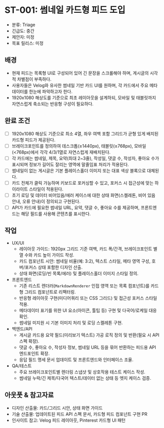 # ST-001: 썸네일 카드형 피드 도입
- 분류: Triage
- 긴급도: 중간
- 제안자: 미정
- 목표 릴리스: 미정

## 배경
- 현재 피드는 목록형 UI로 구성되어 있어 긴 문장을 스크롤해야 하며, 게시글의 시각적 차별점이 부족하다.
- 사용자들은 Velog와 유사한 썸네일 기반 카드 UI를 원하며, 각 카드에서 주요 메타데이터를 한눈에 파악하고자 한다.
- 1920x1080 해상도를 기준으로 최초 레이아웃을 설계하되, 모바일 및 태블릿까지 자연스럽게 축소되는 반응형 구성이 필요하다.

## 완료 조건
- [ ] 1920x1080 해상도 기준으로 최소 4열, 좌우 여백 포함 그리드가 균형 있게 배치된 카드형 피드가 제공된다.
- [ ] 브레이크포인트를 정의하여 데스크톱(≥1440px), 태블릿(≥768px), 모바일(<768px)에서 각각 4/3/1열로 자연스럽게 재배치된다.
- [ ] 각 카드에는 썸네일, 제목, 요약(최대 2~3줄), 작성일, 댓글 수, 작성자, 좋아요 수가 표시되며 정보가 길어도 잘리는 영역에 말줄임표 처리가 적용된다.
- [ ] 썸네일이 없는 게시글은 기본 플레이스홀더 이미지 또는 대표 색상 블록으로 대체된다.
- [ ] 카드 전체가 클릭 가능하며 키보드로 포커싱할 수 있고, 포커스 시 접근성에 맞는 하이라이트 스타일이 적용된다.
- [ ] 초기 로딩 및 데이터 비어있음/에러 케이스에 대한 상태 화면(스켈레톤, 비어 있음 안내, 오류 안내)이 정의되고 구현된다.
- [ ] API가 카드에 필요한 썸네일 URL, 요약, 댓글 수, 좋아요 수를 제공하며, 프론트엔드는 해당 필드를 사용해 콘텐츠를 표시한다.

## 작업
- UX/UI
  - 레이아웃 가이드: 1920px 그리드 기준 여백, 카드 폭/간격, 브레이크포인트 별 열 수와 카드 높이 가이드 작성.
  - 카드 컴포넌트 시안: 썸네일 비율(예: 3:2), 텍스트 스타일, 메타 영역 구성, 호버/포커스 상태 포함한 디자인 산출.
  - 상태 화면(로딩/빈 목록/에러) 및 플레이스홀더 이미지 스타일 정의.
- 프론트엔드
  - 기존 리스트 렌더러(`MarkdownRenderer` 인접 영역 또는 목록 컴포넌트)를 카드형 그리드 컴포넌트로 리팩터링.
  - 반응형 레이아웃 구현(미디어쿼리 또는 CSS 그리드) 및 접근성 포커스 스타일 적용.
  - 메타데이터 표기를 위한 UI 요소(아이콘, 툴팁 등) 구현 및 다국어/로케일 대응 확인.
  - 썸네일 미지원 시 기본 이미지 처리 및 로딩 스켈레톤 구현.
- 백엔드/API
  - 게시글 카드용 요약 필드(미리보기 텍스트) 가공 로직 정의 및 반환(필요 시 API 스펙 확장).
  - 댓글 수, 좋아요 수, 작성자 정보, 썸네일 URL 등을 묶어 반환하는 피드용 API 엔드포인트 확장.
  - 응답 필드 명세 문서 업데이트 및 프론트엔드와 인터페이스 조율.
- QA/테스트
  - 주요 브레이크포인트별 렌더링 스냅샷 및 상호작용 테스트 케이스 작성.
  - 썸네일 누락/긴 제목/다국어 텍스트/데이터 없는 상태 등 엣지 케이스 검증.

## 아웃풋 & 참고자료
- 디자인 산출물: 카드/그리드 시안, 상태 화면 가이드
- 기술 산출물: 업데이트된 피드 API 스펙 문서, 카드형 피드 컴포넌트 구현 PR
- 인사이트 참고: Velog 피드 레이아웃, Pinterest 카드형 UI 패턴

